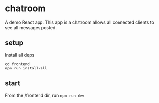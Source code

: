 # chatroom
A demo React app. This app is a chatroom allows all connected clients to see all messages posted.
## setup
Install all deps
```
cd frontend
npm run install-all
```
## start
From the /frontend dir, run
`npm run dev`
